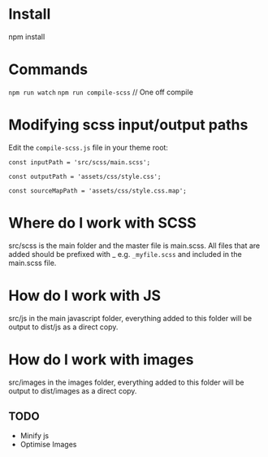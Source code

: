 # Install
npm install

# Commands
`npm run watch`
`npm run compile-scss` // One off compile

# Modifying scss input/output paths
Edit the `compile-scss.js` file in your theme root:

`const inputPath = 'src/scss/main.scss';`

`const outputPath = 'assets/css/style.css';`

`const sourceMapPath = 'assets/css/style.css.map';`

# Where do I work with SCSS
src/scss is the main folder and the master file is main.scss.
All files that are added should be prefixed with _ e.g. `_myfile.scss` and included in the main.scss file.

# How do I work with JS
src/js in the main javascript folder, everything added to this folder will be output to dist/js as a direct copy.

# How do I work with images
src/images in the images folder, everything added to this folder will be output to dist/images as a direct copy.

## TODO
- Minify js
- Optimise Images